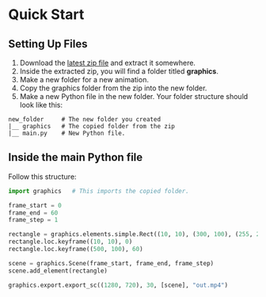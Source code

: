# Quick Start

## Setting Up Files
1. Download the [latest zip file][latestzip] and extract it somewhere.
2. Inside the extracted zip, you will find a folder titled **graphics**.
3. Make a new folder for a new animation.
4. Copy the graphics folder from the zip into the new folder.
5. Make a new Python file in the new folder.
Your folder structure should look like this:
```
new_folder     # The new folder you created
|__ graphics   # The copied folder from the zip
|__ main.py    # New Python file.
```

## Inside the main Python file
<!-- Add info links. -->
Follow this structure:
``` python
import graphics   # This imports the copied folder.

frame_start = 0
frame_end = 60
frame_step = 1

rectangle = graphics.elements.simple.Rect((10, 10), (300, 100), (255, 255, 255))
rectangle.loc.keyframe((10, 10), 0)
rectangle.loc.keyframe((500, 100), 60)

scene = graphics.Scene(frame_start, frame_end, frame_step)
scene.add_element(rectangle)

graphics.export.export_sc((1280, 720), 30, [scene], "out.mp4")
```


[latestzip]: https://github.com/medilocus/graphic_videos/archive/main.zip
